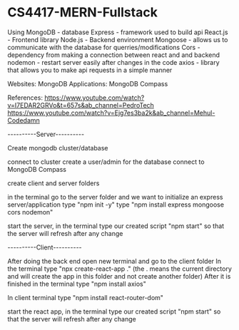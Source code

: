 # CS4417-MERN-Fullstack
Using 
MongoDB - database
Express - framework used to build api
React.js - Frontend library
Node.js - Backend environment
Mongoose - allows us to communicate with the database for querries/modifications
Cors - dependency from making a connection between react and and backend
nodemon - restart server easily after changes in the code
axios - library that allows you to make api requests in a simple manner

Websites: MongoDB
Applications: MongoDB Compass

References:
https://www.youtube.com/watch?v=I7EDAR2GRVo&t=657s&ab_channel=PedroTech
https://www.youtube.com/watch?v=Ejg7es3ba2k&ab_channel=Mehul-Codedamn 

----------Server----------

Create mongodb cluster/database

connect to cluster
    create a user/admin for the database
connect to MongoDB Compass


create client and server folders


in the terminal go to the server folder and we want to initialize an express server/application
    type "npm init -y"
    type "npm install express mongoose cors nodemon"


start the server, in the terminal type our created script "npm start" so that the server will refresh after any change

----------Client----------

After doing the back end open new terminal and go to the client folder
In the terminal type "npx create-react-app ." (the . means the current directory and will create the app in this folder and not create another folder)
After it is finished in the terminal type "npm install axios"

In client terminal type "npm install react-router-dom"


start the react app, in the terminal type our created script "npm start" so that the server will refresh after any change







